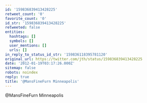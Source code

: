 ```yaml
---
id: '159836839413428225'
retweet_count: '0'
favorite_count: '0'
id_str: '159836839413428225'
retweeted: false
entities:
  hashtags: []
  symbols: []
  user_mentions: []
  urls: []
in_reply_to_status_id_str: '159836118395781120'
original_url: https://twitter.com/jth/status/159836839413428225
date: '2012-01-19T03:17:26.000Z'
sitemap: false
robots: noindex
reply: true
title: '@MansFineFurn Minneapolis'
---
```


@MansFineFurn Minneapolis
